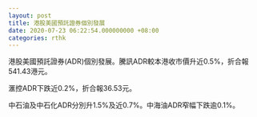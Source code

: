 ```yaml
---
layout: post
title: 港股美國預託證券個別發展
date: 2020-07-23 06:22:54.000000000 +08:00
categories: rthk
---
```


港股美國預託證券(ADR)個別發展。騰訊ADR較本港收市價升近0.5%，折合報541.43港元。

滙控ADR下跌近0.2%，折合報36.53元。

中石油及中石化ADR分別升1.5%及近0.7%。中海油ADR窄幅下跌逾0.1%。
